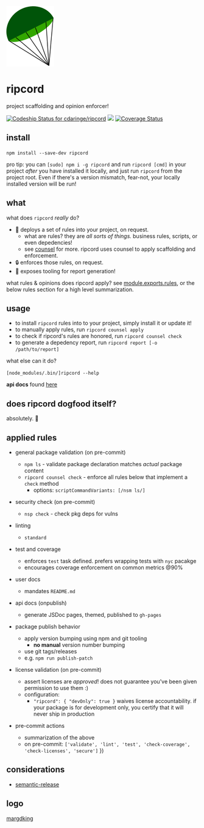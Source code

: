 <img src="https://raw.githubusercontent.com/cdaringe/ripcord/master/img/parachute.png" />

# ripcord

project scaffolding and opinion enforcer!

[ ![Codeship Status for cdaringe/ripcord](https://app.codeship.com/projects/8944d7f0-6e6a-0134-4108-3672b74a6b59/status?branch=master)](https://app.codeship.com/projects/177795) ![](https://img.shields.io/badge/standardjs-%E2%9C%93-brightgreen.svg) [![Coverage Status](https://coveralls.io/repos/github/cdaringe/ripcord/badge.svg?branch=master)](https://coveralls.io/github/cdaringe/ripcord?branch=master)

## install

`npm install --save-dev ripcord`

pro tip: you can `[sudo] npm i -g ripcord` and run `ripcord [cmd]` in your project _after_ you have installed it locally, and just run `ripcord` from the project root.  Even if there's a version mismatch, fear-not, your locally installed version will be run!

## what

what does `ripcord` _really_ do?

- :rocket: deploys a set of rules into your project, on request.
  - what are rules? they are _all sorts of things._ business rules, scripts, or even depedencies!
  - see  [counsel](https://github.com/cdaringe/counsel) for more. ripcord uses counsel to apply scaffolding and enforcement.
- :lock: enforces those rules, on request.
- :memo: exposes tooling for report generation!

what rules & opinions does ripcord apply? see [module.exports.rules](https://github.com/cdaringe/ripcord/blob/master/src/index.js), or the below rules section for a high level summarization.

## usage

- to install `ripcord` rules into to your project, simply install it or update it!
- to manually apply rules, run `ripcord counsel apply`
- to check if ripcord's rules are honored, run `ripcord counsel check`
- to generate a depedency report, run `ripcord report [-o /path/to/report]`

what else can it do?

`[node_modules/.bin/]ripcord --help`

**api docs** found [here](https://cdaringe.github.io/ripcord/)

## does ripcord dogfood itself?

absolutely. :tada:

## applied rules

- general package validation (on pre-commit)
  - `npm ls` - validate package declaration matches _actual_ package content
  - `ripcord counsel check` - enforce all rules below that implement a `check` method
    - options: `scriptCommandVariants: [/nsm ls/]`

- security check (on pre-commit)
  - `nsp check` - check pkg deps for vulns

- linting
  - `standard`

- test and coverage
  - enforces `test` task defined. prefers wrapping tests with `nyc` pacakge
  - encourages coverage enforcement on common metrics @90%

- user docs
  - mandates `README.md`

- api docs (onpublish)
  - generate JSDoc pages, themed, published to `gh-pages`

- package publish behavior
  - apply version bumping using npm and git tooling
    - **no manual** version number bumping
  - use git tags/releases
  - e.g. `npm run publish-patch`

- license validation (on pre-commit)
  - assert licenses are _approved_! does not guarantee you've been given permission to use them :)
  - configuration:
    - `"ripcord": { "devOnly": true }` waives license accountability. if your package is for development only, you certify that it will never ship in production

- pre-commit actions
  - summarization of the above
  - on pre-commit: `['validate', 'lint', 'test', 'check-coverage', 'check-licenses', 'secure']`
})

## considerations

- [semantic-release](https://github.com/semantic-release/semantic-release)

## logo

[margdking](https://github.com/margdking)
